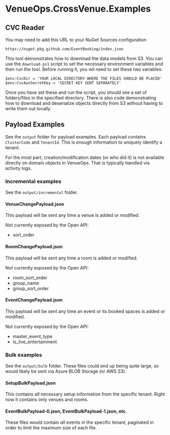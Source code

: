 # VenueOps.CrossVenue.Examples

## CVC Reader

You may need to add this URL to your NuGet Sources configuration
```
https://nuget.pkg.github.com/EventBooking/index.json
```

This tool demonstrates how to download the data models from S3. You can use the `download.ps1` script to set the necessary environment variables and then run the tool. Before running it, you wil need to set these two variables:

```
$env:CvcDir = 'YOUR LOCAL DIRECTORY WHERE THE FILES SHOULD BE PLACED'
$env:CvcAwsSecretKey = 'SECRET KEY SENT SEPARATELY'
```

Once you have set these and run the script, you should see a set of folders/files in the specified directory. There is also code demonstrating how to download and deserialize objects directly from S3 without having to write them out locally.

## Payload Examples

See the `output` folder for payload examples. Each payload contains `ClusterCode` and `TenantId`. This is enough information to uniquely identify a tenant.

For the most part, creation/modification dates (or who did it) is not available directly on domain objects in VenueOps. That is typically handled via activity logs.

### Incremental examples

See the `output/incremental` folder.

#### VenueChangePayload.json

This payload will be sent any time a venue is added or modified.

Not currently exposed by the Open API:

- sort_order

#### RoomChangePayload.json

This payload will be sent any time a room is added or modified.

Not currently exposed by the Open API:

- room_sort_order
- group_name
- group_sort_order

#### EventChangePayload.json

This payload will be sent any time an event or its booked spaces is added or modified.

Not currently exposed by the Open API:

- master_event_type
- is_live_entertainment

### Bulk examples

See the `output/bulk` folder. These files could end up being quite large, so would likely be sent via Azure BLOB Storage (or AWS S3).

#### SetupBulkPayload.json

This contains _all_ necessary setup information from the specific tenant. Right now it contains only venues and rooms.

#### EventBulkPayload-0.json, EventBulkPayload-1.json, etc.

These files would contain _all_ events in the specific tenant, paginated in order to limit the maximum size of each file.
